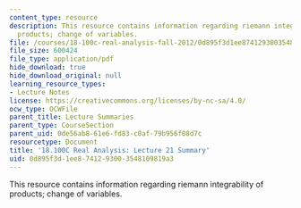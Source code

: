 ```yaml
---
content_type: resource
description: This resource contains information regarding riemann integrability of
  products; change of variables.
file: /courses/18-100c-real-analysis-fall-2012/0d895f3d1ee8741293003548109819a3_MIT18_100CF12_l21sum.pdf
file_size: 600424
file_type: application/pdf
hide_download: true
hide_download_original: null
learning_resource_types:
- Lecture Notes
license: https://creativecommons.org/licenses/by-nc-sa/4.0/
ocw_type: OCWFile
parent_title: Lecture Summaries
parent_type: CourseSection
parent_uid: 0de56ab8-61e6-fd83-c0af-79b956f08d7c
resourcetype: Document
title: '18.100C Real Analysis: Lecture 21 Summary'
uid: 0d895f3d-1ee8-7412-9300-3548109819a3
---
```

This resource contains information regarding riemann integrability of products; change of variables.